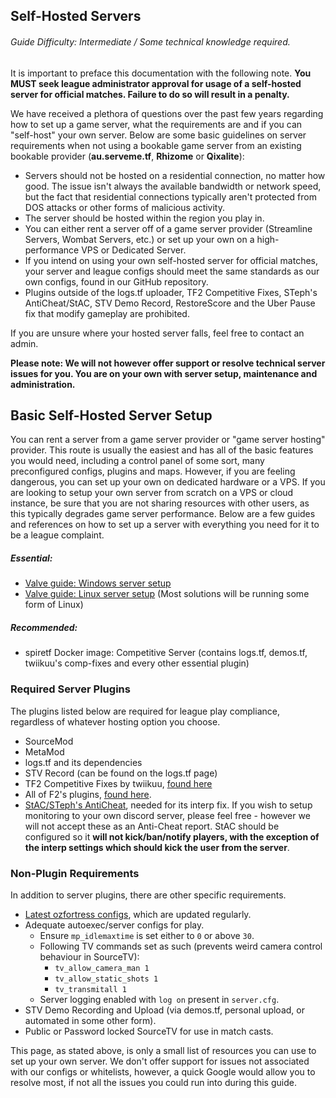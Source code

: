 ## Self-Hosted Servers
###### Guide Difficulty: Intermediate / Some technical knowledge required.
It is important to preface this documentation with the following note. **You MUST seek league administrator approval for usage of a self-hosted server for official matches. Failure to do so will result in a penalty.**

We have received a plethora of questions over the past few years regarding how to set up a game server, what the requirements are and if you can "self-host" your own server. Below are some basic guidelines on server requirements when not using a bookable game server from an existing bookable provider (**au.serveme.tf**, **Rhizome** or **Qixalite**):

* Servers should not be hosted on a residential connection, no matter how good. The issue isn't always the available bandwidth or network speed, but the fact that residential connections typically aren't protected from DOS attacks or other forms of malicious activity.
* The server should be hosted within the region you play in.
* You can either rent a server off of a game server provider (Streamline Servers, Wombat Servers, etc.) or set up your own on a high-performance VPS or Dedicated Server.
* If you intend on using your own self-hosted server for official matches, your server and league configs should meet the same standards as our own configs, found in our GitHub repository.
* Plugins outside of the logs.tf uploader, TF2 Competitive Fixes, STeph's AntiCheat/StAC, STV Demo Record, RestoreScore and the Uber Pause fix that modify gameplay are prohibited.

If you are unsure where your hosted server falls, feel free to contact an admin.

**Please note: We will not however offer support or resolve technical server issues for you. You are on your own with server setup, maintenance and administration.**

## Basic Self-Hosted Server Setup
You can rent a server from a game server provider or "game server hosting" provider. This route is usually the easiest and has all of the basic features you would need, including a control panel of some sort, many preconfigured configs, plugins and maps. However, if you are feeling dangerous, you can set up your own on dedicated hardware or a VPS. If you are looking to setup your own server from scratch on a VPS or cloud instance, be sure that you are not sharing resources with other users, as this typically degrades game server performance. Below are a few guides and references on how to set up a server with everything you need for it to be a league complaint.

##### Essential:

* [Valve guide: Windows server setup](https://wiki.teamfortress.com/wiki/Windows_dedicated_server)
* [Valve guide: Linux server setup](https://wiki.teamfortress.com/wiki/Linux_dedicated_server) (Most solutions will be running some form of Linux)

##### Recommended:

* spiretf Docker image: Competitive Server (contains logs.tf, demos.tf, twiikuu's comp-fixes and every other essential plugin)

### Required Server Plugins
The plugins listed below are required for league play compliance, regardless of whatever hosting option you choose. 

* SourceMod
* MetaMod
* logs.tf and its dependencies
* STV Record (can be found on the logs.tf page)
* TF2 Competitive Fixes by twiikuu, [found here](https://github.com/ldesgoui/tf2-comp-fixes)
* All of F2's plugins, [found here](https://github.com/F2/F2s-sourcemod-plugins).
* [StAC/STeph's AntiCheat](https://github.com/sapphonie/StAC-tf2), needed for its interp fix. If you wish to setup monitoring to your own discord server, please feel free - however we will not accept these as an Anti-Cheat report. StAC should be configured so it **will not kick/ban/notify players, with the exception of the interp settings which should kick the user from the server**.

### Non-Plugin Requirements
In addition to server plugins, there are other specific requirements.

* [Latest ozfortress configs](https://github.com/ozfortress/server-configs), which are updated regularly.
* Adequate autoexec/server configs for play.
  * Ensure `mp_idlemaxtime` is set either to `0` or above `30`.
  * Following TV commands set as such (prevents weird camera control behaviour in SourceTV):
    * `tv_allow_camera_man 1`
    * `tv_allow_static_shots 1`
    * `tv_transmitall 1`
  * Server logging enabled with `log on` present in `server.cfg`.
* STV Demo Recording and Upload (via demos.tf, personal upload, or automated in some other form).
* Public or Password locked SourceTV for use in match casts.

This page, as stated above, is only a small list of resources you can use to set up your own server. We don't offer support for issues not associated with our configs or whitelists, however, a quick Google would allow you to resolve most, if not all the issues you could run into during this guide.

